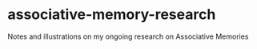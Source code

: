 # associative-memory-research
Notes and illustrations on my ongoing research on Associative Memories
